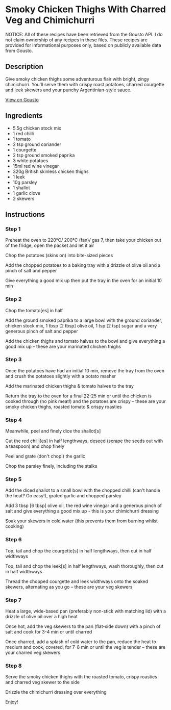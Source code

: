 # Smoky Chicken Thighs With Charred Veg and Chimichurri

NOTICE: All of these recipes have been retrieved from the Gousto API. I do not claim ownership of any recipes in these files. These recipes are provided for informational purposes only, based on publicly available data from Gousto.

## Description

Give smoky chicken thighs some adventurous flair with bright, zingy chimichurri. You'll serve them with crispy roast potatoes, charred courgette and leek skewers and your punchy Argentinian-style sauce. 

[View on Gousto](https://www.gousto.co.uk/recipes/cookbook/smoky-chicken-thigh-with-charred-veg-and-chimichurri)

## Ingredients

- 5.5g chicken stock mix
- 1 red chilli
- 1 tomato
- 2 tsp ground coriander
- 1 courgette
- 2 tsp ground smoked paprika
- 3 white potatoes
- 15ml red wine vinegar
- 320g British skinless chicken thighs
- 1 leek
- 10g parsley
- 1 shallot
- 1 garlic clove
- 2 skewers

## Instructions


### Step 1

Preheat the oven to 220°C/ 200°C (fan)/ gas 7, then take your chicken out of the fridge, open the packet and let it air

Chop the potatoes (skins on) into bite-sized pieces

Add the chopped potatoes to a baking tray with a drizzle of olive oil and a pinch of salt and pepper

Give everything a good mix up then put the tray in the oven for an initial 10 min


### Step 2

Chop the tomato<span class="text-danger">[es]</span> in half

Add the ground smoked paprika to a large bowl with the ground coriander, chicken stock mix, 1 tbsp <span class="text-danger">[2 tbsp]</span> olive oil, 1 tsp <span class="text-danger">[2 tsp]</span> sugar and a very generous pinch of salt and pepper

Add the chicken thighs and tomato halves to the bowl and give everything a good mix up – these are your marinated chicken thighs


### Step 3

Once the potatoes have had an initial 10 min, remove the tray from the oven and crush the potatoes slightly with a potato masher

Add the marinated chicken thighs & tomato halves to the tray

Return the tray to the oven for a final 22-25 min or until the chicken is cooked through (no pink meat!) and the potatoes are crispy – these are your smoky chicken thighs, roasted tomato & crispy roasties


### Step 4

Meanwhile, peel and finely dice the shallot<span class="text-danger">[s]</span>

Cut the red chilli<span class="text-danger">[es]</span> in half lengthways, deseed (scrape the seeds out with a teaspoon) and chop finely

Peel and grate (don't chop!) the garlic

Chop the parsley finely, including the stalks


### Step 5

Add the diced shallot to a small bowl with the chopped chilli (can't handle the heat? Go easy!), grated garlic and chopped parsley

Add 3 tbsp<span class="text-danger"> [6 tbsp]</span> olive oil, the red wine vinegar and a generous pinch of salt and give everything a good mix up - this is your chimichurri dressing

Soak your skewers in cold water (this prevents them from burning whilst cooking)


### Step 6

Top, tail and chop the courgette<span class="text-danger">[s]</span> in half lengthways, then cut in half widthways

Top, tail and chop the leek<span class="text-danger">[s]</span> in half lengthways, wash thoroughly, then cut in half widthways

Thread the chopped courgette and leek widthways onto the soaked skewers, alternating as you go – these are your veg skewers


### Step 7

Heat a large, wide-based pan (preferably non-stick with matching lid) with a drizzle of olive oil over a high heat

Once hot, add the veg skewers to the pan (flat-side down) with a pinch of salt and cook for 3-4 min or until charred

Once charred, add a splash of cold water to the pan, reduce the heat to medium and cook, covered, for 7-8 min or until the veg is tender – these are your charred veg skewers

### Step 8

Serve the smoky chicken thighs with the roasted tomato, crispy roasties and charred veg skewer to the side

Drizzle the chimichurri dressing over everything

Enjoy!

